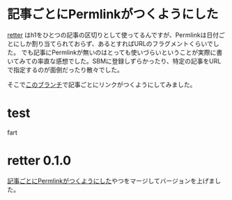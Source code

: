 # 記事ごとにPermlinkがつくようにした

[retter](https://github.com/hibariya/retter) はh1をひとつの記事の区切りとして使ってるんですが、Permlinkは日付ごとにしか割り当てられておらず、あるとすればURLのフラグメントくらいでした。
でも記事にPermlinkが無いのはとっても使いづらいということが実際に書いてみての率直な感想でした。SBMに登録しずらかったり、特定の記事をURLで指定するのが面倒だったり散々でした。

そこで[このブランチ](https://github.com/hibariya/retter/compare/ef7b62c6da5e39d837db21362aa3f96896c37aed%5E...entry_permlink)で記事ごとにリンクがつくようにしてみました。

# test

fart

# retter 0.1.0

[記事ごとにPermlinkがつくようにした](http://hibariya.github.com/entries/20111012/a0.html)やつをマージしてバージョンを上げました。
